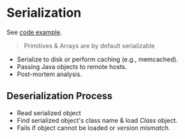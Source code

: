 # Serialization

See [code example](../code/basics/serialization).

> Primitives & Arrays are by default serializable

* Serialize to disk or perform caching (e.g., memcached).
* Passing Java objects to remote hosts.
* Post-mortem analysis.

## Deserialization Process

* Read serialized object
* Find serialized object's class name & load _Class_ object.
* Fails if object cannot be loaded or _version mismatch_.